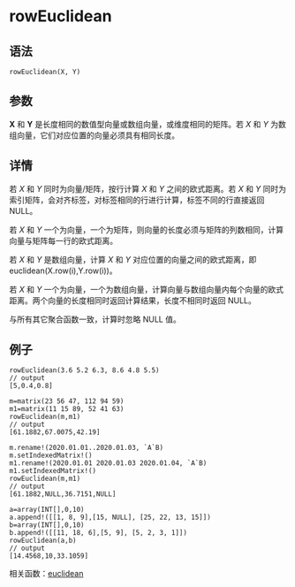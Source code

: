 # rowEuclidean

## 语法

`rowEuclidean(X, Y)`

## 参数

**X** 和 **Y** 是长度相同的数值型向量或数组向量，或维度相同的矩阵。若 *X* 和
*Y* 为数组向量，它们对应位置的向量必须具有相同长度。

## 详情

若 *X* 和 *Y* 同时为向量/矩阵，按行计算 *X* 和 *Y* 之间的欧式距离。若
*X* 和 *Y* 同时为索引矩阵，会对齐标签，对标签相同的行进行计算，标签不同的行直接返回 NULL。

若 *X* 和 *Y* 一个为向量，一个为矩阵，则向量的长度必须与矩阵的列数相同，计算向量与矩阵每一行的欧式距离。

若 *X* 和 *Y* 是数组向量，计算 *X* 和
*Y* 对应位置的向量之间的欧式距离，即 euclidean(X.row(i),Y.row(i))。

若 *X* 和 *Y*
一个为向量，一个为数组向量，计算向量与数组向量内每个向量的欧式距离。两个向量的长度相同时返回计算结果，长度不相同时返回 NULL。

与所有其它聚合函数一致，计算时忽略 NULL 值。

## 例子

```
rowEuclidean(3.6 5.2 6.3, 8.6 4.8 5.5)
// output
[5,0.4,0.8]

m=matrix(23 56 47, 112 94 59)
m1=matrix(11 15 89, 52 41 63)
rowEuclidean(m,m1)
// output
[61.1882,67.0075,42.19]

m.rename!(2020.01.01..2020.01.03, `A`B)
m.setIndexedMatrix!()
m1.rename!(2020.01.01 2020.01.03 2020.01.04, `A`B)
m1.setIndexedMatrix!()
rowEuclidean(m,m1)
// output
[61.1882,NULL,36.7151,NULL]

a=array(INT[],0,10)
a.append!([[1, 8, 9],[15, NULL], [25, 22, 13, 15]])
b=array(INT[],0,10)
b.append!([[11, 18, 6],[5, 9], [5, 2, 3, 1]])
rowEuclidean(a,b)
// output
[14.4568,10,33.1059]
```

相关函数：[euclidean](../e/euclidean.md)

